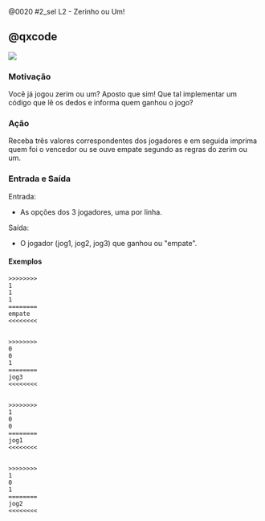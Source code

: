 @0020 #2_sel L2 - Zerinho ou Um!
## @qxcode

![](https://raw.githubusercontent.com/qxcodefup/arcade/master/base/0020/capa.jpg)

### Motivação

Você já jogou zerim ou um? Aposto que sim!
Que tal implementar um código que lê os dedos e informa quem ganhou o jogo?


### Ação

Receba três valores correspondentes dos jogadores e em seguida imprima quem foi o vencedor ou se ouve empate segundo as regras do zerim ou um.


### Entrada e Saída

Entrada:

* As opções dos 3 jogadores, uma por linha.

Saída:

* O jogador (jog1, jog2, jog3) que ganhou ou "empate".



#### Exemplos
```
>>>>>>>>
1
1
1
========
empate
<<<<<<<<


>>>>>>>>
0
0
1
========
jog3
<<<<<<<<


>>>>>>>>
1
0
0
========
jog1
<<<<<<<<


>>>>>>>>
1
0
1
========
jog2
<<<<<<<<
```

<!---
>>>>>>>>

1
1
1
========
empate
<<<<<<<<


>>>>>>>>

1
0
0
========
jog1
<<<<<<<<


>>>>>>>>

1
0
1
========
jog2
<<<<<<<<


>>>>>>>>

1
1
0
========
jog3
<<<<<<<<


>>>>>>>>

0
1
0
========
jog2
<<<<<<<<


>>>>>>>>

0
1
1
========
jog1
<<<<<<<<


>>>>>>>>

0
0
1
========
jog3
<<<<<<<<


>>>>>>>>

0
0
0
========
empate
<<<<<<<<

--->